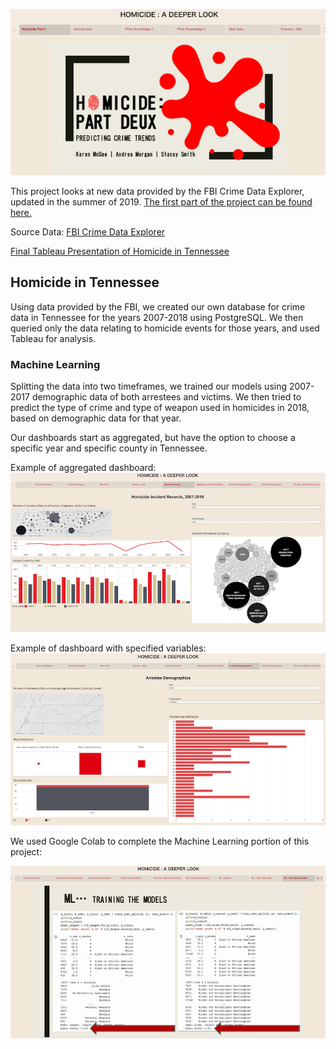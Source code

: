 ![ML_Homicide](https://github.com/AndreaMorgan/Machine_Learning_Homicide/blob/master/Images/Title_Slide.png)

This project looks at new data provided by the FBI Crime Data Explorer, updated in the summer of 2019.
[The first part of the project can be found here.](https://github.com/stace2775/Economic_and_Victim_Data_Analysis)

Source Data:
[FBI Crime Data Explorer](https://crime-data-explorer.fr.cloud.gov/downloads-and-docs)
 
[Final Tableau Presentation of Homicide in Tennessee](https://public.tableau.com/profile/andrea.morgan7582#!/vizhome/ML_Homicide/HomicidePredictingCrimeTrends) 

## Homicide in Tennessee

Using data provided by the FBI, we created our own database for crime data in Tennessee for the years 2007-2018 using PostgreSQL.  We then queried only the data relating to homicide events for those years, and used Tableau for analysis.  

### Machine Learning

Splitting the data into two timeframes, we trained our models using 2007-2017 demographic data of both arrestees and victims.  We then tried to predict the type of crime and type of weapon used in homicides in 2018, based on demographic data for that year.

Our dashboards start as aggregated, but have the option to choose a specific year and specific county in Tennessee.

Example of aggregated dashboard:
![All Data](https://github.com/AndreaMorgan/Machine_Learning_Homicide/blob/master/Images/All_data_dashboard.png)

Example of dashboard with specified variables:
![One County](https://github.com/AndreaMorgan/Machine_Learning_Homicide/blob/master/Images/One_county_Dashboard.png)

We used Google Colab to complete the Machine Learning portion of this project:

![ML_code](https://github.com/AndreaMorgan/Machine_Learning_Homicide/blob/master/Images/ML_Results.png)
